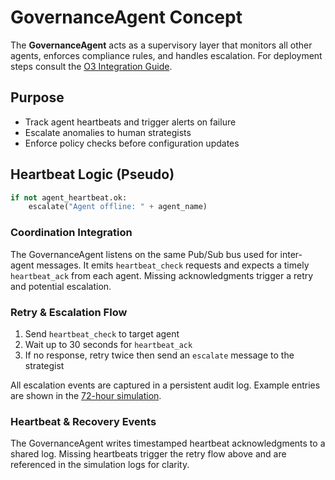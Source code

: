 # GovernanceAgent Concept

The **GovernanceAgent** acts as a supervisory layer that monitors all other agents, enforces compliance rules, and handles escalation. For deployment steps consult the [O3 Integration Guide](integration_guide_o3.md).

## Purpose
- Track agent heartbeats and trigger alerts on failure
- Escalate anomalies to human strategists
- Enforce policy checks before configuration updates

## Heartbeat Logic (Pseudo)

```python
if not agent_heartbeat.ok:
    escalate("Agent offline: " + agent_name)

```

### Coordination Integration

The GovernanceAgent listens on the same Pub/Sub bus used for inter-agent messages. It emits `heartbeat_check` requests and expects a timely `heartbeat_ack` from each agent. Missing acknowledgments trigger a retry and potential escalation.

### Retry & Escalation Flow

1. Send `heartbeat_check` to target agent
2. Wait up to 30 seconds for `heartbeat_ack`
3. If no response, retry twice then send an `escalate` message to the strategist

All escalation events are captured in a persistent audit log. Example entries are shown in the [72-hour simulation](simulations/72hr_campaign_sim.md#sample-log-snippet).

### Heartbeat & Recovery Events
The GovernanceAgent writes timestamped heartbeat acknowledgments to a shared log. Missing heartbeats trigger the retry flow above and are referenced in the simulation logs for clarity.
